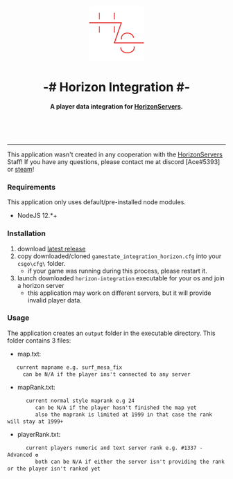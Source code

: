 <p align="center">
    <img src=".images/logo-transparent.png" height="128" />
    <h1 align="center">-# Horizon Integration #-</h1>
    <strong>
         <p align="center">
              A player data integration for <a href="https://www.horizonservers.net/">HorizonServers</a>.
         </p>
    </strong><br><br>
<br>
</p>

---
 
This application wasn't created in any cooperation with the [HorizonServers](https://www.horizonservers.net/) Staff! 
If you have any questions, please contact me at discord [Ace#5393] or [steam](https://www.steamcommunity.com/id/main_tryhard)!

### Requirements

This application only uses default/pre-installed node modules.

- NodeJS 12.*+

### Installation

1. download [latest release](https://github.com/13ace37/horizon-integration/releases)
2. copy downloaded/cloned `gamestate_integration_horizon.cfg` into your `csgo\cfg\` folder.
    - if your game was running during this process, please restart it.
3. launch downloaded `horizon-integration` executable for your os and join a horizon server
    - this application may work on different servers, but it will provide invalid player data.

### Usage

The application creates an `output` folder in the executable directory. This folder contains 3 files:
    
   - map.txt:
   ```
      current mapname e.g. surf_mesa_fix
        can be N/A if the player ins't connected to any server
   ```
    
   - mapRank.txt:
   ```
         current normal style maprank e.g 24
            can be N/A if the player hasn't finished the map yet
            also the maprank is limited at 1999 in that case the rank will stay at 1999+
   ```
    
   - playerRank.txt:
   ```
         current players numeric and text server rank e.g. #1337 - Advanced ✪ 
            both can be N/A if either the server isn't providing the rank or the player isn't ranked yet
   ```
   